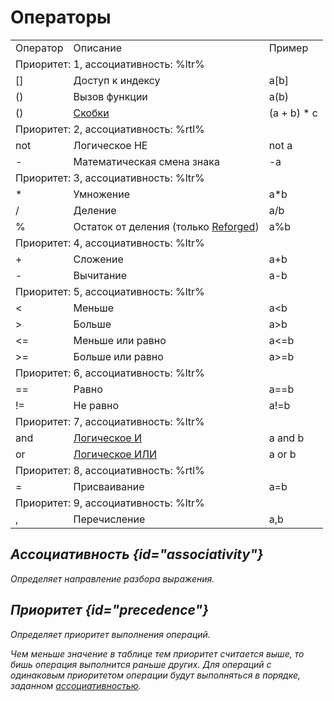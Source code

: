 # Операторы

<var name="ltr" value="слева направо"/>
<var name="rtl" value="справа налево"/>

<table>
<tr><td>Оператор</td><td>Описание</td><td>Пример</td></tr>

<tr><td colspan="3">Приоритет: <format style="bold">1</format>, ассоциативность: <format style="bold">%ltr%</format></td></tr>
<tr><td>[]</td><td>Доступ к индексу</td><td>a[b]</td></tr>
<tr><td>()</td><td>Вызов функции</td><td>a(b)</td></tr>
<tr><td>()</td><td><a href="https://xgm.guru/p/ij/jass-condition#skobki">Скобки</a></td><td>(a + b) * c</td></tr>

<tr><td colspan="3">Приоритет: <format style="bold">2</format>, ассоциативность: <format style="bold">%rtl%</format></td></tr>
<tr><td>not</td><td>Логическое НЕ</td><td>not a</td></tr>
<tr><td>-</td><td>Математическая смена знака</td><td>-a</td></tr>

<tr><td colspan="3">Приоритет: <format style="bold">3</format>, ассоциативность: <format style="bold">%ltr%</format></td></tr>
<tr><td>*</td><td>Умножение</td><td>a*b</td></tr>
<tr><td>/</td><td>Деление</td><td>a/b</td></tr>
<tr><td>%</td><td>Остаток от деления (только <a href="https://warcraft3.blizzard.com">Reforged</a>)</td><td>a%b</td></tr>

<tr><td colspan="3">Приоритет: <format style="bold">4</format>, ассоциативность: <format style="bold">%ltr%</format></td></tr>
<tr><td>+</td><td>Сложение</td><td>a+b</td></tr>
<tr><td>-</td><td>Вычитание</td><td>a-b</td></tr>

<tr><td colspan="3">Приоритет: <format style="bold">5</format>, ассоциативность: <format style="bold">%ltr%</format></td></tr>
<tr><td>&lt;</td><td>Меньше</td><td>a&lt;b</td></tr>
<tr><td>&gt;</td><td>Больше</td><td>a&gt;b</td></tr>
<tr><td>&lt;=</td><td>Меньше или равно</td><td>a&lt;=b</td></tr>
<tr><td>&gt;=</td><td>Больше или равно</td><td>a&gt;=b</td></tr>

<tr><td colspan="3">Приоритет: <format style="bold">6</format>, ассоциативность: <format style="bold">%ltr%</format></td></tr>
<tr><td>==</td><td>Равно</td><td>a==b</td></tr>
<tr><td>!=</td><td>Не равно</td><td>a!=b</td></tr>

<tr><td colspan="3">Приоритет: <format style="bold">7</format>, ассоциативность: <format style="bold">%ltr%</format></td></tr>
<tr><td>and</td><td><a href="and.md">Логическое И</a></td><td>a and b</td></tr>
<tr><td>or</td><td><a href="or.md">Логическое ИЛИ</a></td><td>a or b</td></tr>

<tr><td colspan="3">Приоритет: <format style="bold">8</format>, ассоциативность: <format style="bold">%rtl%</format></td></tr>
<tr><td>=</td><td>Присваивание</td><td>a=b</td></tr>

<tr><td colspan="3">Приоритет: <format style="bold">9</format>, ассоциативность: <format style="bold">%ltr%</format></td></tr>
<tr><td>,</td><td>Перечисление</td><td>a,b</td></tr>
</table>

## Ассоциативность {id="associativity"}

Определяет направление разбора выражения.

## Приоритет {id="precedence"}

Определяет приоритет выполнения операций.

Чем меньше значение в таблице тем приоритет считается выше,
то бишь операция выполнится раньше других. Для операций с одинаковым приоритетом операции будут выполняться в порядке,
заданном [ассоциативностью](#associativity).
